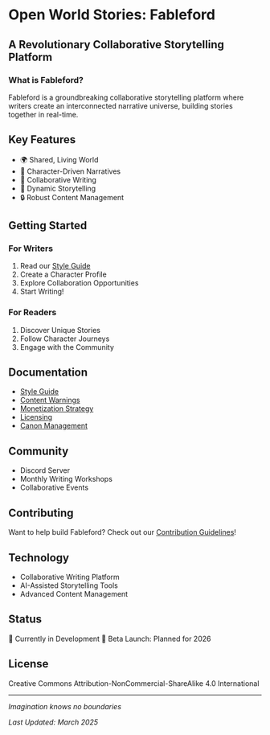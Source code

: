 # Open World Stories: Fableford

## A Revolutionary Collaborative Storytelling Platform

### What is Fableford?

Fableford is a groundbreaking collaborative storytelling platform where writers create an interconnected narrative universe, building stories together in real-time.

## Key Features

- 🌍 Shared, Living World
- 👥 Character-Driven Narratives
- 🤝 Collaborative Writing
- 📖 Dynamic Storytelling
- 🔒 Robust Content Management

## Getting Started

### For Writers

1. Read our [Style Guide](Stories/Fableford/docs/style-guide.md)
2. Create a Character Profile
3. Explore Collaboration Opportunities
4. Start Writing!

### For Readers

1. Discover Unique Stories
2. Follow Character Journeys
3. Engage with the Community

## Documentation

- [Style Guide](Stories/Fableford/docs/style-guide.md)
- [Content Warnings](Stories/Fableford/docs/content-warnings.md)
- [Monetization Strategy](Stories/Fableford/docs/monetization.md)
- [Licensing](Stories/Fableford/docs/licensing.md)
- [Canon Management](Stories/Fableford/technical/canon-management.md)

## Community

- Discord Server
- Monthly Writing Workshops
- Collaborative Events

## Contributing

Want to help build Fableford? Check out our [Contribution Guidelines](CONTRIBUTING.md)!

## Technology

- Collaborative Writing Platform
- AI-Assisted Storytelling Tools
- Advanced Content Management

## Status

🚧 Currently in Development
📅 Beta Launch: Planned for 2026

## License

Creative Commons Attribution-NonCommercial-ShareAlike 4.0 International

---

*Imagination knows no boundaries*

*Last Updated: March 2025*